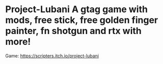 # Project-Lubani A gtag game with mods, free stick, free golden finger painter, fn shotgun and rtx with more!
Game: https://scripters.itch.io/project-lubani
